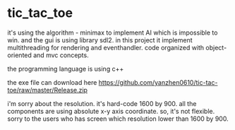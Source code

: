 # tic_tac_toe

it's using the algorithm - minimax to implement AI which is impossible to win. and the gui is using library sdl2. in this project it implement multithreading for rendering and eventhandler. code organized with object-oriented and mvc concepts.

the programming language is using c++

the exe file can download here
<a href="https://github.com/yanzhen0610/tic-tac-toe/raw/master/Release.zip">https://github.com/yanzhen0610/tic-tac-toe/raw/master/Release.zip</a>

i'm sorry about the resolution. it's hard-code 1600 by 900. all the components are using absolute x-y axis coordinate. so, it's not flexible. sorry to the users who has screen which resolution lower than 1600 by 900.
